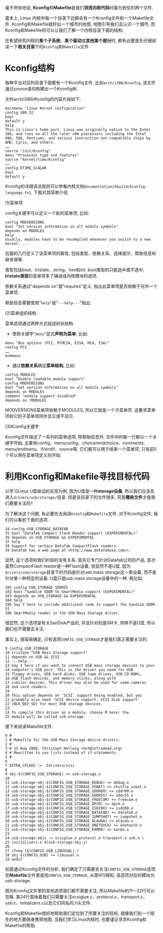 毫不夸张地说, **Kconfig**和**Makefile**是我们**浏览内核代码**时最为依仗的两个文件. 

基本上, Linux 内核中每一个目录下边都会有一个Kconfig文件和一个Makefile文件. Kconfig和Makefile就好似一个城市的地图, 地图引导我们去认识一个城市, 而Kconfig和Makefile则可以让我们了解一个内核目录下面的结构. 

在希望研究内核的**某个子系统**、**某个驱动**或**其他某个部分**时, 都有必要首先仔细阅读一下**相关目录**下的`Kconfig`和`Makefile`文件. 

# Kconfig结构

每种平台对应的目录下面都有一个Kconfig文件, 比如`arch/i386/Kconfig`, 该文件通过source语句构建出一个Kconfig树. 

文件arch/i386/Kconfig的内容片段如下: 

```kconfig
mainmenu "Linux Kernel Configuration"
config X86_32
bool
default y
help
This is Linux's home port. Linux was originally native to the Intel
386, and runs on all the later x86 processors including the Intel
486, 586, Pentiums, and various instruction-set-compatible chips by
AMD, Cyrix, and others.
……
source "init/Kconfig"
menu "Processor type and features"
source "kernel/time/Kconfig"
……
config KTIME_SCALAR
bool
default y
```

Kconfig的详细语法规则可以参看内核文档`Documentation/kbuild/kconfig-language.txt`, 下面对其简单介绍. 

(1)菜单项

config关键字可以定义一个新的菜单项, 比如: 

```
config MODVERSIONS
bool "Set version information on all module symbols"
depends on MODULES
help
Usually, modules have to be recompiled whenever you switch to a new
kernel. ...
```

后面的几行定义了该菜单项的属性, 包括类型、依赖关系、选择提示、帮助信息和缺省值等. 

类型包括bool、tristate、string、hex和int. bool类型的只能选中或不选中, **tristate类型**的菜单项多了编译成内核模块的选项. 

依赖关系通过"depends on"或"requires"定义, 指出此菜单项是否依赖于另外一个菜单项. 

帮助信息需要使用"`help`"或"`---help---`"指出. 

(2)菜单组织结构

菜单选项通过两种方式组成树状结构. 

- 使用关键字"`menu`"显式**声明为菜单**, 比如: 

```
menu "Bus options (PCI, PCMCIA, EISA, MCA, ISA)"
config PCI
……
endmenu
```

- 通过**依赖关系**确定**菜单结构**, 比如: 

```
config MODULES
bool "Enable loadable module support"
config MODVERSIONS
bool "Set version information on all module symbols"
depends on MODULES
comment "module support disabled"
depends on !MODULES
```

MODVERSIONS菜单项依赖于MODULES, 所以它就是一个子菜单项. 这要求菜单项和它的子菜单项同步显示或不显示. 

(3)Kconfig关键字

Kconfig文件描述了一系列的菜单选项, 除帮助信息外, 文件中的每一行都以一个关键字开始, 主要有config、menuconfig、choice/endchoice、comments、menu/endmenu、if/endif、source等, 它们都可以用于结束一个菜单项, 只有前5个可以用在菜单项定义的开始. 

# 利用Kconfig和Makefile寻找目标代码

以学习Linux U盘驱动的实现为例, 因为U盘是一种**storage设备**, 所以我们应该先进入`drivers/usb/storage/`目录. 但是该目录下的文件很多, 究竟**哪些文件**才是我们需要关注的?

为了解决这个问题, 有必要先去阅读`Kconfig`和`Makefile`文件. 对于Kconfig文件, 我们可以看到下面的选项. 

```
34 config USB_STORAGE_DATAFAB
35 bool "Datafab Compact Flash Reader support (EXPERIMENTAL)"
36 depends on USB_STORAGE && EXPERIMENTAL
37 help
38 Support for certain Datafab CompactFlash readers.
39 Datafab has a web page at <http://www.datafabusa.com/>.
```

显然, 这个选项和我们的目的没有关系. 首先它专门针对Datafab公司的产品, 其次虽然CompactFlash reader是一种Flash设备, 但显然不是U盘. 因为`drivers/usb/storage`目录下的代码是针对usb mass storage这一类设备, 而不是针对某一种特定的设备. U盘只是usb mass storage设备中的一种. 再比如: 

```
101 config USB_STORAGE_SDDR55
102 bool "SanDisk SDDR-55 SmartMedia support (EXPERIMENTAL)"
103 depends on USB_STORAGE && EXPERIMENTAL
104 help
105 Say Y here to include additional code to support the Sandisk SDDR-55
106 SmartMedia reader in the USB Mass Storage driver.
```

很显然, 这个选项是有关SanDisk产品的, 并且针对的是SM卡, 同样不是U盘, 所以我们也不需要去关注. 

事实上, 很容易确定, 只有选项`CONFIG_USB_STORAGE`才是我们真正需要关注的. 

```
9 config USB_STORAGE
10 tristate "USB Mass Storage support"
11 depends on USB && SCSI
12 ---help---
13 Say Y here if you want to connect USB mass storage devices to your
14 computer's USB port. This is the driver you need for USB
15 floppy drives, USB hard disks, USB tape drives, USB CD-ROMs,
16 USB flash devices, and memory sticks, along with
17 similar devices. This driver may also be used for some cameras
18 and card readers.
19
20 This option depends on 'SCSI' support being enabled, but you
21 probably also need 'SCSI device support: SCSI disk support'
22 (BLK_DEV_SD) for most USB storage devices.
23
24 To compile this driver as a module, choose M here: the
25 module will be called usb-storage.
```

接下来阅读Makefile文件. 

```
0 #
1 # Makefile for the USB Mass Storage device drivers.
2 #
3 # 15 Aug 2000, Christoph Hellwig <hch@infradead.org>
4 # Rewritten to use lists instead of if-statements.
5 #
6
7 EXTRA_CFLAGS := -Idrivers/scsi
8
9 obj-$(CONFIG_USB_STORAGE) += usb-storage.o
10
11 usb-storage-obj-$(CONFIG_USB_STORAGE_DEBUG) += debug.o
12 usb-storage-obj-$(CONFIG_USB_STORAGE_USBAT) += shuttle_usbat.o
13 usb-storage-obj-$(CONFIG_USB_STORAGE_SDDR09) += sddr09.o
14 usb-storage-obj-$(CONFIG_USB_STORAGE_SDDR55) += sddr55.o
15 usb-storage-obj-$(CONFIG_USB_STORAGE_FREECOM) += freecom.o
16 usb-storage-obj-$(CONFIG_USB_STORAGE_DPCM) += dpcm.o
17 usb-storage-obj-$(CONFIG_USB_STORAGE_ISD200) += isd200.o
18 usb-storage-obj-$(CONFIG_USB_STORAGE_DATAFAB) += datafab.o
19 usb-storage-obj-$(CONFIG_USB_STORAGE_JUMPSHOT) += jumpshot.o
20 usb-storage-obj-$(CONFIG_USB_STORAGE_ALAUDA) += alauda.o
21 usb-storage-obj-$(CONFIG_USB_STORAGE_ONETOUCH) += onetouch.o
22 usb-storage-obj-$(CONFIG_USB_STORAGE_KARMA) += karma.o
23
24 usb-storage-objs := scsiglue.o protocol.o transport.o usb.o \
25 initializers.o $(usb-storage-obj-y)
26
27 ifneq ($(CONFIG_USB_LIBUSUAL),)
28 obj-$(CONFIG_USB) += libusual.o
29 endif
```

前面通过Kconfig文件的分析, 我们确定了只需要去关注`CONFIG_USB_STORAGE`选项. 在**Makefile**文件里查找`CONFIG_USB_STORAGE`, 从第9行得知, 该选项对应的模块为usb-storage. 

因为Kconfig文件里的其他选项我们都不需要关注, 所以Makefile的11～22行可以忽略. 第24行意味着我们只需要关注scsiglue.c、protocol.c、transport.c、usb.c、initializers.c以及它们同名的.h头文件. 

Kconfig和Makefile很好地帮助我们定位到了所要关注的目标, 就像我们到一个陌生的地方要随身携带地图, 当我们学习Linux内核时, 也要谨记寻求Kconfig和Makefile的帮助. 
